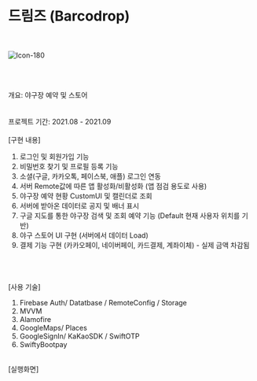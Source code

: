 # 드림즈 (Barcodrop)
   <br> <br>
 ![Icon-180](https://user-images.githubusercontent.com/49187863/133364318-503ae84b-4fb2-496a-84a7-904ab1c7bf06.png)

   <br> <br>
   
 개요: 야구장 예약 및 스토어  
 <br> <br>
  프로젝트 기간: 2021.08 - 2021.09
   <br> <br>
  [구현 내용]
  1. 로그인 및 회원가입 기능 
  2. 비밀번호 찾기 및 프로필 등록 기능 
  3. 소셜(구글, 카카오톡, 페이스북, 애플) 로그인 연동
  4. 서버 Remote값에 따른 앱 활성화/비활성화 (앱 점검 용도로 사용) 
  5. 야구장 예약 현황 CustomUI 및 캘린더로 조회
  6. 서버에 받아온 데이터로 공지 및 배너 표시
  7. 구글 지도를 통한 야구장 검색 및 조회 예약 기능 (Default 현재 사용자 위치를 기반)
  8. 야구 스토어 UI 구현 (서버에서 데이터 Load)
  9. 결제 기능 구현 (카카오페이, 네이버페이, 카드결제, 계좌이체) - 실제 금액 차감됨
  

  <br> <br> <br>
  [사용 기술]
  1. Firebase Auth/ Datatbase / RemoteConfig / Storage 
  2. MVVM 
  3. Alamofire
  4. GoogleMaps/ Places
  5. GoogleSignIn/ KaKaoSDK / SwiftOTP
  6. SwiftyBootpay


 
   
  <br>
  [실행화면] <br> <br>
  
